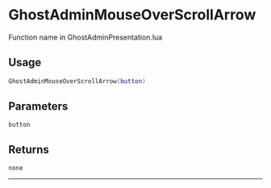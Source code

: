 # GhostAdminMouseOverScrollArrow
Function name in GhostAdminPresentation.lua
## Usage
```lua
GhostAdminMouseOverScrollArrow(button)
```
## Parameters
`button`
## Returns
`none`

---